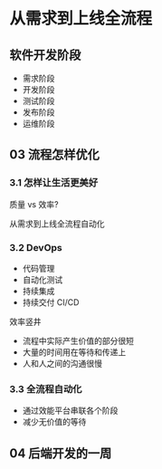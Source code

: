 # 从需求到上线全流程

## 软件开发阶段

- 需求阶段
- 开发阶段
- 测试阶段
- 发布阶段
- 运维阶段

## 03 流程怎样优化

### 3.1 怎样让生活更美好

质量  vs 效率?

从需求到上线全流程自动化

### 3.2 DevOps

- 代码管理
- 自动化测试
- 持续集成
- 持续交付 CI/CD

效率竖井

- 流程中实际产生价值的部分很短
- 大量的时间用在等待和传递上
- 人和人之间的沟通很慢

### 3.3 全流程自动化

- 通过效能平台串联各个阶段
- 减少无价值的等待

## 04 后端开发的一周

